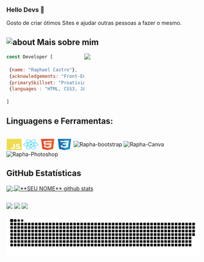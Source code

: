 ### Hello Devs 👋

Gosto de criar ótimos Sites e ajudar outras pessoas a fazer o mesmo.

## <img width="75" alt="about" src="https://i.ibb.co/chkx1zS/Sem-T-tulo-2.png"> Mais sobre mim

<img align="right" width="300" src="https://i2.wp.com/allhtaccess.info/wp-content/uploads/2018/03/programming.gif?fit=1281%2C716&ssl=1" />

```javascript
const Developer [

 {name: "Raphael Castro"},
 {acknowledgements: "Front-End"},
 {primarySkillset: "Proatividade é meu nome"},
 {languages : "HTML, CSS3, JAVASCRIPT, TYPESCRYPT, REACT"}
 
]
```

## **Linguagens e Ferramentas:**
<div style="display: inline_block"><br>
  <img align="center" alt="Rapha-Js" height="30" width="40" src="https://raw.githubusercontent.com/devicons/devicon/master/icons/javascript/javascript-plain.svg">
  <img align="center" alt="Rapha-React" height="30" width="40" src="https://raw.githubusercontent.com/devicons/devicon/master/icons/react/react-original.svg">
  <img align="center" alt="Rapha-HTML" height="30" width="40" src="https://raw.githubusercontent.com/devicons/devicon/master/icons/html5/html5-original.svg">
  <img align="center" alt="Rapha-CSS" height="30" width="40" src="https://raw.githubusercontent.com/devicons/devicon/master/icons/css3/css3-original.svg">
  <img align="center" alt="Rapha-bootstrap" height="30" width="40" src="https://cdn.jsdelivr.net/gh/devicons/devicon/icons/bootstrap/bootstrap-original.svg">
  <img align="center" alt="Rapha-Canva" height="30" width="40" src="https://cdn.jsdelivr.net/gh/devicons/devicon/icons/canva/canva-original.svg">
  <img align="center" alt="Rapha-Photoshop" height="30" width="40" src="https://cdn.jsdelivr.net/gh/devicons/devicon/icons/photoshop/photoshop-plain.svg">
  
</div>

## **GitHub Estatísticas**

<a href="https://github.com/raphacast">
  <img align="center" src="https://github-readme-stats.vercel.app/api/top-langs/?username=raphacast&theme=white&include_all_commits=true&count_private=true" />
</a>

<a href="https://github.com/raphacast">
 <img align="center" src="https://github-readme-stats.vercel.app/api?username=raphacast&show_icons=true&theme=compact&langs_count=7&theme=white" alt="**SEU NOME** github stats"/>
</a>

##
<div> 
   <a href="https://www.linkedin.com/in/raphael-castrodev/" target="_blank"><img src="https://img.shields.io/badge/-Instagram-%23E4405F?style=for-the-badge&logo=instagram&logoColor=white" target="_blank"></a>
 	  <a href = "mailto:raphaelalgoritmo@gmail.com"><img src="https://img.shields.io/badge/-Gmail-%23333?style=for-the-badge&logo=gmail&logoColor=white" target="_blank"></a>
  <a href="https://www.linkedin.com/in/raphael-castrodev/" target="_blank"><img src="https://img.shields.io/badge/-LinkedIn-%230077B5?style=for-the-badge&logo=linkedin&logoColor=white" target="_blank"></a>
  
 
  ![Snake animation](https://github.com/raphacast/rafaballerini/blob/output/github-contribution-grid-snake.svg)
 
</div>
